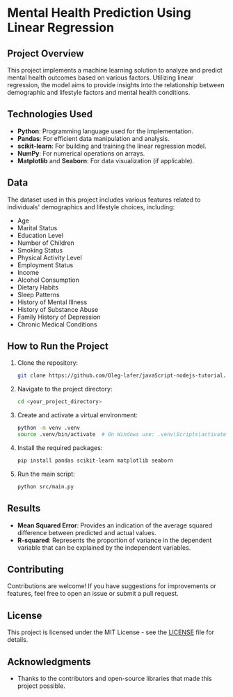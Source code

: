 # Mental Health Prediction Using Linear Regression

## Project Overview

This project implements a machine learning solution to analyze and predict mental health outcomes based on various factors. Utilizing linear regression, the model aims to provide insights into the relationship between demographic and lifestyle factors and mental health conditions.

## Technologies Used

- **Python**: Programming language used for the implementation.
- **Pandas**: For efficient data manipulation and analysis.
- **scikit-learn**: For building and training the linear regression model.
- **NumPy**: For numerical operations on arrays.
- **Matplotlib** and **Seaborn**: For data visualization (if applicable).

## Data

The dataset used in this project includes various features related to individuals' demographics and lifestyle choices, including:

- Age
- Marital Status
- Education Level
- Number of Children
- Smoking Status
- Physical Activity Level
- Employment Status
- Income
- Alcohol Consumption
- Dietary Habits
- Sleep Patterns
- History of Mental Illness
- History of Substance Abuse
- Family History of Depression
- Chronic Medical Conditions

## How to Run the Project

1. Clone the repository:
   ```bash
   git clone https://github.com/Oleg-lafer/javaScript-nodejs-tutorial.git
   ```
2. Navigate to the project directory:
   ```bash
   cd <your_project_directory>
   ```
3. Create and activate a virtual environment:
   ```bash
   python -m venv .venv
   source .venv/bin/activate  # On Windows use: .venv\Scripts\activate
   ```
4. Install the required packages:
   ```bash
   pip install pandas scikit-learn matplotlib seaborn
   ```
5. Run the main script:
   ```bash
   python src/main.py
   ```

## Results

- **Mean Squared Error**: Provides an indication of the average squared difference between predicted and actual values.
- **R-squared**: Represents the proportion of variance in the dependent variable that can be explained by the independent variables.

## Contributing

Contributions are welcome! If you have suggestions for improvements or features, feel free to open an issue or submit a pull request.

## License

This project is licensed under the MIT License - see the [LICENSE](LICENSE) file for details.

## Acknowledgments

- Thanks to the contributors and open-source libraries that made this project possible.

